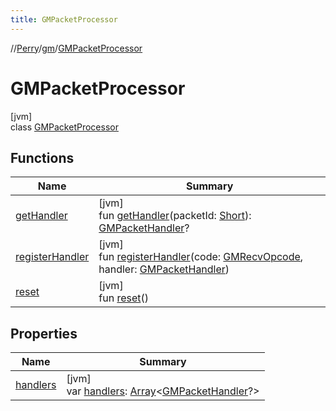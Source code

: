 ```yaml
---
title: GMPacketProcessor
---
```

//[Perry](../../../index.html)/[gm](../index.html)/[GMPacketProcessor](index.html)



# GMPacketProcessor



[jvm]\
class [GMPacketProcessor](index.html)



## Functions


| Name | Summary |
|---|---|
| [getHandler](get-handler.html) | [jvm]<br>fun [getHandler](get-handler.html)(packetId: [Short](https://kotlinlang.org/api/latest/jvm/stdlib/kotlin/-short/index.html)): [GMPacketHandler](../-g-m-packet-handler/index.html)? |
| [registerHandler](register-handler.html) | [jvm]<br>fun [registerHandler](register-handler.html)(code: [GMRecvOpcode](../-g-m-recv-opcode/index.html), handler: [GMPacketHandler](../-g-m-packet-handler/index.html)) |
| [reset](reset.html) | [jvm]<br>fun [reset](reset.html)() |


## Properties


| Name | Summary |
|---|---|
| [handlers](handlers.html) | [jvm]<br>var [handlers](handlers.html): [Array](https://kotlinlang.org/api/latest/jvm/stdlib/kotlin/-array/index.html)&lt;[GMPacketHandler](../-g-m-packet-handler/index.html)?&gt; |

